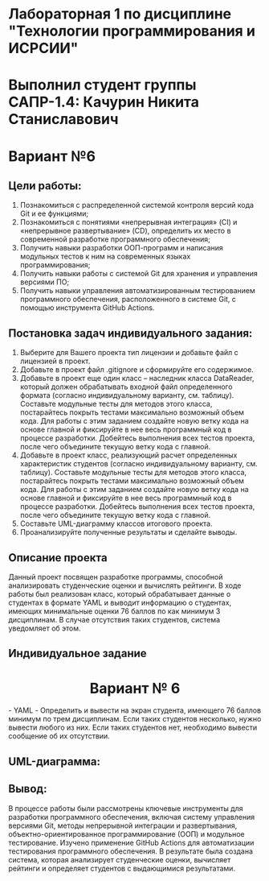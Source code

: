 # Лабораторная 1 по дисциплине "Технологии программирования и ИСРСИИ" 
# Выполнил студент группы САПР-1.4: Качурин Никита Станиславович
# Вариант №6  

## Цели работы:
1. Познакомиться c распределенной системой контроля версий кода Git и ее функциями;
2. Познакомиться с понятиями «непрерывная интеграция» (CI) и «непрерывное развертывание»
(CD), определить их место в современной разработке программного обеспечения;
3. Получить навыки разработки ООП-программ и написания модульных тестов к ним на
современных языках программирования;
4. Получить навыки работы с системой Git для хранения и управления версиями ПО;
5. Получить навыки управления автоматизированным тестированием программного обеспечения,
расположенного в системе Git, с помощью инструмента GitHub Actions.

## Постановка задач индивидуального задания:

1. Выберите для Вашего проекта тип лицензии и добавьте файл с лицензией в проект.
2. Добавьте в проект файл .gitignore и сформируйте его содержимое.
3. Добавьте в проект еще один класс – наследник класса DataReader, который должен
обрабатывать входной файл определенного формата (согласно индивидуальному варианту, см. 
таблицу). Составьте модульные тесты для методов этого класса, постарайтесь покрыть тестами 
максимально возможный объем кода. Для работы с этим заданием создайте новую ветку кода на основе 
главной и фиксируйте в нее весь программный код в процессе разработки. Добейтесь выполнения всех 
тестов проекта, после чего объедините текущую ветку кода с главной.
4. Добавьте в проект класс, реализующий расчет определенных характеристик студентов 
(согласно индивидуальному варианту, см. таблицу). Составьте модульные тесты для методов этого 
класса, постарайтесь покрыть тестами максимально возможный объем кода. Для работы с этим 
заданием создайте новую ветку кода на основе главной и фиксируйте в нее весь программный код в 
процессе разработки. Добейтесь выполнения всех тестов проекта, после чего объедините текущую 
ветку кода с главной.
5. Составьте UML-диаграмму классов итогового проекта.
6. Проанализируйте полученные результаты и сделайте выводы.

## Описание проекта
Данный проект посвящен разработке программы, способной анализировать студенческие оценки и вычислять рейтинги. 
В ходе работы был реализован класс, который обрабатывает данные о студентах в формате YAML и выводит информацию о студентах, имеющих минимальные оценки 76 баллов по как минимум 3 дисциплинам. 
В случае отсутствия таких студентов, система уведомляет об этом.

## Индивидуальное задание 
<h1 align="center">Вариант № 6</h1>
- YAML
- Определить и вывести на экран студента, имеющего 76 
баллов минимум по трем дисциплинам. Если таких 
студентов несколько, нужно вывести любого из них. Если 
таких студентов нет, необходимо вывести сообщение об 
их отсутствии.


## UML-диаграмма:


## Вывод:

В процессе работы были рассмотрены ключевые инструменты для разработки программного обеспечения, включая систему управления версиями Git, методы непрерывной интеграции и развертывания, объектно-ориентированное программирование (ООП) и модульное тестирование. Изучено применение GitHub Actions для автоматизации тестирования программного обеспечения. В результате была создана система, которая анализирует студенческие оценки, вычисляет рейтинги и определяет студентов с выдающимися результатами.
